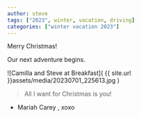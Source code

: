 ```yaml
---
author: steve
tags: ["2023", winter, vacation, driving]
categories: ["winter vacation 2023"]
---
```

Merry Christmas!

Our next adventure begins.

![Camilla and Steve at Breakfast]( {{ site.url }}assets/media/20230701_225613.jpg )
<br/>

> All I want for Christmas is you!

- Mariah Carey , xoxo 

